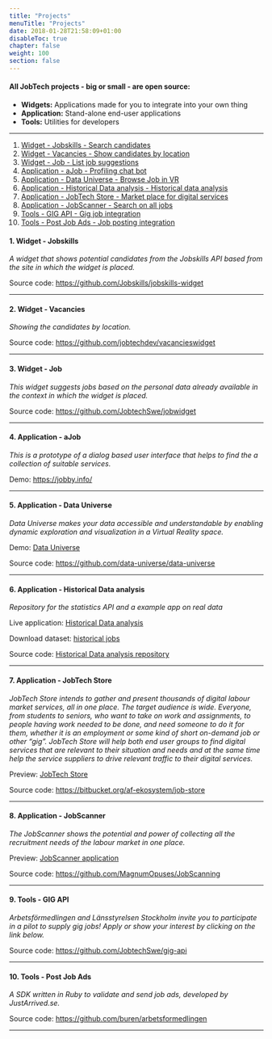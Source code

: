 ```yaml
---
title: "Projects"
menuTitle: "Projects"
date: 2018-01-28T21:58:09+01:00
disableToc: true
chapter: false
weight: 100
section: false
---
```


#### All JobTech projects - big or small - are open source:

- **Widgets:** Applications made for you to integrate into your own thing
- **Application:** Stand-alone end-user applications
- **Tools:** Utilities for developers

<hr>

1. [ Widget - Jobskills - Search candidates ](#jobskills)
2. [ Widget - Vacancies - Show candidates by location ](#vacancies)
3. [ Widget - Job - List job suggestions ](#jobsuggestions)
4. [ Application - aJob - Profiling chat bot ](#profiling)
5. [ Application - Data Universe - Browse Job in VR ](#universe)
6. [ Application - Historical Data analysis - Historical data analysis ](#historical)
7. [ Application - JobTech Store - Market place for digital services ](#store)
8. [ Application - JobScanner - Search on all jobs ](#scanner)
9. [ Tools - GIG API - Gig job integration ](#gig)
10. [ Tools - Post Job Ads - Job posting integration ](#postads)

<a name="jobskills"></a>
#### 1. Widget - Jobskills

*A widget that shows potential candidates from the Jobskills API based from the site in which the widget is placed.*

Source code:
<https://github.com/Jobskills/jobskills-widget>

---
<a name="vacancies"></a>
#### 2. Widget - Vacancies

*Showing the candidates by location.*

Source code:
<https://github.com/jobtechdev/vacancieswidget>

---
<a name="jobsuggestions"></a>
#### 3. Widget - Job

*This widget suggests jobs based on the personal data already available in the context in which the widget is placed.*

Source code:
<https://github.com/JobtechSwe/jobwidget>

---
<a name="profiling"></a>
#### 4. Application - aJob

*This is a prototype of a dialog based user interface that helps to find the a collection of suitable services.*

Demo:
<https://jobby.info/>

---
<a name="universe"></a>
#### 5. Application - Data Universe

*Data Universe makes your data accessible and understandable by enabling dynamic exploration and visualization in a Virtual Reality space.*

Demo:
[Data Universe](https://data-universe.github.io/)

Source code:
<https://github.com/data-universe/data-universe>

---
<a name="historical"></a>
#### 6. Application - Historical Data analysis

*Repository for the statistics API and a example app on real data*

Live application:
[Historical Data analysis](http://historik.azurewebsites.net/)

Download dataset:
[historical jobs](/doc/api/historical/)

Source code:
[Historical Data analysis repository](https://github.com/simonbe/afhistorik)

---
<a name="store"></a>
#### 7. Application - JobTech Store

*JobTech Store intends to gather and present thousands of digital labour market services, all in one place. The target audience is wide. Everyone, from students to seniors, who want to take on work and assignments, to people having work needed to be done, and need someone to do it for them, whether it is an employment or some kind of short on-demand job or other “gig”.
JobTech Store will help both end user groups to find digital services that are relevant to their situation and needs and at the same time help the service suppliers to drive relevant traffic to their digital services.*

Preview:
[JobTech Store](http://www.jobtechstore.se)

Source code:
<https://bitbucket.org/af-ekosystem/job-store>

---
<a name="scanner"></a>
#### 8. Application - JobScanner

*The JobScanner shows the potential and power of collecting all the recruitment needs of the labour market in one place.*

Preview:
[JobScanner application](http://jobscanner.dev.services.jtech.se/)

Source code:
<https://github.com/MagnumOpuses/JobScanning>

---
<a name="gig"></a>
#### 9. Tools - GIG API

*Arbetsförmedlingen and Länsstyrelsen Stockholm invite you to participate in a pilot to supply gig jobs! Apply or show your interest by clicking on the link below.*

Source code:
<https://github.com/JobtechSwe/gig-api>

---
<a name="postads"></a>
#### 10. Tools - Post Job Ads

*A SDK written in Ruby to validate and send job ads, developed by JustArrived.se.*

Source code:
<https://github.com/buren/arbetsformedlingen>

---
